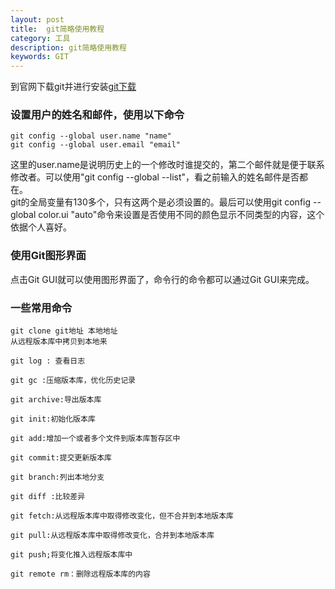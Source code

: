 ```yaml
---
layout: post  
title:  git简略使用教程  
category: 工具  
description: git简略使用教程
keywords: GIT  
---
```


到官网下载git并进行安装[git下载](https://git-scm.com/downloads)  

### 设置用户的姓名和邮件，使用以下命令 
	git config --global user.name "name"  
	git config --global user.email "email"  
	
   这里的user.name是说明历史上的一个修改时谁提交的，第二个邮件就是便于联系修改者。可以使用"git config --global --list"，看之前输入的姓名邮件是否都在。  
git的全局变量有130多个，只有这两个是必须设置的。最后可以使用git config --global color.ui "auto"命令来设置是否使用不同的颜色显示不同类型的内容，这个依据个人喜好。

### 使用Git图形界面  
点击Git GUI就可以使用图形界面了，命令行的命令都可以通过Git GUI来完成。

### 一些常用命令

	git clone git地址 本地地址   
	从远程版本库中拷贝到本地来  

	git log : 查看日志

	git gc :压缩版本库，优化历史记录

	git archive:导出版本库

	git init:初始化版本库

	git add:增加一个或者多个文件到版本库暂存区中

	git commit:提交更新版本库

	git branch:列出本地分支

	git diff :比较差异

	git fetch:从远程版本库中取得修改变化，但不合并到本地版本库

	git pull:从远程版本库中取得修改变化，合并到本地版本库

	git push;将变化推入远程版本库中

	git remote rm：删除远程版本库的内容
